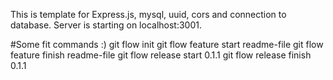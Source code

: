 This is template for Express.js, mysql, uuid, cors and connection to database. Server is starting on localhost:3001.


#Some fit commands :)
git flow init
git flow feature start readme-file
git flow feature finish readme-file
git flow release start 0.1.1
git flow release finish 0.1.1
